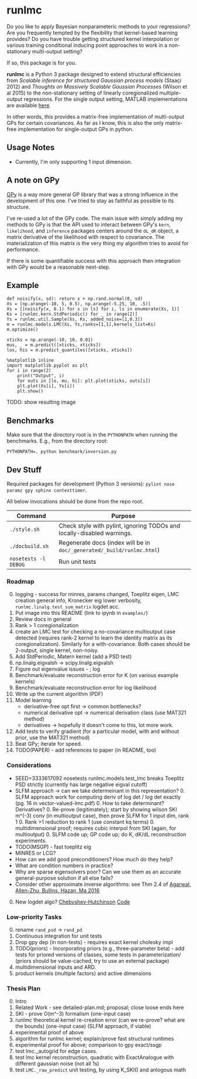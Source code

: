 # runlmc

Do you like to apply Bayesian nonparameteric methods to your regressions? Are you frequently tempted by the flexibility that kernel-based learning provides? Do you have trouble getting structured kernel interpolation or various training conditional inducing point approaches to work in a non-stationary multi-output setting?

If so, this package is for you.

**runlmc** is a Python 3 package designed to extend structural efficiencies from _Scalable inference for structured Gaussian process models_ (Staaçi 2012) and _Thoughts on Massively Scalable Gaussian Processes_ (Wilson et al 2015) to the non-stationary setting of linearly coregionalized multiple-output regressions. For the single output setting, MATLAB implementations are available [here](http://www.gaussianprocess.org/gpml/code/matlab/doc/).

In other words, this provides a matrix-free implementation of multi-output GPs for certain covariances. As far as I know, this is also the only matrix-free implementation for single-output GPs in python.

## Usage Notes

* Currently, I'm only supporting 1 input dimension.

## A note on GPy

[GPy](https://github.com/SheffieldML/GPy) is a way more general GP library that was a strong influence in the development of this one. I've tried to stay as faithful as possible to its structure.

I've re-used a lot of the GPy code. The main issue with simply adding my methods to GPy is that the API used to interact between GPy's `kern`, `likelihood`, and `inference` packages centers around the `dL_dK` object, a matrix derivative of the likelihood with respect to covariance. The materialization of this matrix is the very thing my algorithm tries to avoid for performance.

If there is some quantifiable success with this approach then integration with GPy would be a reasonable next-step.

## Example

    def noisify(x, sd): return x + np.rand.normal(0, sd)
    Xs = [np.arange(-10, 5, 0.5), np.arange(-5.25, 10, .5)]
    Xs = [[noisify(x, 0.1) for x in ls] for i, ls in enumerate(Xs, 1)]
    Ks = [runlmc.kern.StdPeriodic() for _ in range(2)]
    Ys = runlmc.util.Sample(Xs, Ks, added_noise=[1,0.3])
    m = runlmc.models.LMC(Xs, Ys,ranks=[1,1],kernels_list=Ks)
    m.optimize()
    
    xticks = np.arange(-10, 10, 0.01)
    mus, _ = m.predict([xticks, xticks])
    los, his = m.predict_quantiles([xticks, xticks])
    
    %matplotlib inline
    import matplotlib.pyplot as plt
    for i in range(2)
        print("Output", i)
        for outs in [lo, mu, hi]: plt.plot(xticks, outs[i])
        plt.plot(Xs[i], Ys[i])
        plt.show()
        
TODO: show resulting image
        
## Benchmarks

Make sure that the directory root is in the `PYTHONPATH` when running the benchmarks. E.g., from the directory root:

    PYTHONPATH=. python benchmark/inversion.py
        
## Dev Stuff

Required packages for development (Python 3 versions): `pylint nose paramz gpy sphinx contexttimer`.

All below invocations should be done from the repo root.
 
| Command           | Purpose  |
| ----------------- | -------- |
| `./style.sh`      | Check style with pylint, ignoring TODOs and locally-disabled warnings. |
| `./docbuild.sh`   | Regenerate docs (index will be in `doc/_generated/_build/runlmc.html`) |
| `nosetests -l DEBUG`       | Run unit tests |

### Roadmap

0. logging - success for minres, params changed, Toeplitz eigen, LMC creation general info, Kronecker eig lower verbosity, `runlmc.linalg.test_sum_matrix` logdet acc.
0. Put image into this README (link to ipynb in `examples/`)
0. Review docs in general
0. Rank > 1 coregionalization
0. create an LMC test for checking a no-covariance multioutput case detected (requires rank-2 kernel to learn the identity matrix as its coregionalization). Similarly for a with-covariance. Both cases should be 2-output, single kernel, non-noisy.
0. Add StdPeriodic, Matern kernel (add a PSD test)
0. np.linalg.eigvalsh -> scipy.linalg.eigvalsh
0. Figure out eigenvalue issues - ; log
0. Benchmark/evaluate reconstruction error for K (on various example kernels)
0. Benchmark/evaluate reconstruction error for log likelihood
0. Write up the current algorithm (PDF)
0. Model learning
    * derivative-free opt first -> common bottlenecks?
    * numerical derivative opt -> numerical derivation class (use MAT321 method)
    * derivatives -> hopefully it doesn't come to this, lot more work.
0. Add tests to verify gradient (for a particular model, with and without prior, use the MAT321 method)
0. Beat GPy; iterate for speed.
0. TODO(PAPER) - add references to paper (in README, too)

### Considerations 

* SEED=3333617092 nosetests runlmc.models.test_lmc breaks Toeplitz PSD strictly (currently has large negative eigval cutoff)
* SLFM approach -> can we take determeinant in this representation?
   0. SLFM approach work for computing deriv of log det / log det exactly (pg. 16 in vector-valued-lmc.pdf)
   0. How to take determinant? Derivatives?
   0. Re-prove (legitimately); start by showing wilson SKI m^(-3) conv (in multioutput case), then prove SLFM for 1 input dim, rank 1
   0. Rank >1 reduction to rank 1 (use constant kq terms)
   0. multidimensional proof; requires cubic interpol from SKI (again, for multioutput)
   0. SLFM code up; GP code up; do K, dK/dL reconstruction experiments.
* TODO(MSGP) - fast toeplitz eig
* MINRES or LCG?
* How can we add good preconditioners? How much do they help?
* What are condition numbers in practice?
* Why are sparse eigensolvers poor? Can we use them as an accurate general-purpose solution if all else fails?
* Consider other approximate inverse algorithms: see Thm 2.4 of [Agarwal, Allen-Zhu, Bullins, Hazan, Ma 2016](https://arxiv.org/abs/1611.01146)
0. New logdet algo? [Chebyshev-Hutchinson](https://arxiv.org/abs/1503.06394) [Code](https://sites.google.com/site/mijirim/logdet)

### Low-priority Tasks

0. rename `rand_psd` -> `rand_pd`
0. Continuous integration for unit tests
0. Drop gpy dep (in non-tests) - requires exact kernel cholesky impl
0. TODO(priors) - Incorporating priors (e.g., three-parameter beta) - add tests for priored versions of classes, some tests in parameterization/ (priors should be value-cached, try to use an external package)
0. multidimensional inputs and ARD.
0. product kernels (multiple factors) and active dimensions

### Thesis Plan

0. Intro
0. Related Work - see detailed-plan.md; proposal; close loose ends here
0. SKI - prove O(m^-3) formalism (one-input case)
0. runlmc theoretical kernel re-creation error (can we re-prove? what are the bounds) (one-input case) (SLFM approach, if viable)
0. experimental proof of above
0. algorithm for runlmc kernel; explain/prove fast structural runtimes
0. experimental proof for above; comparison to gpy exact/ssgp
0. test lmc._autogrid for edge cases.
0. test lmc kernel reconstruction, quadratic with ExactAnalogue with different gaussian noise (not all 1s)
0. test `LMC._raw_predict` unit testing, by using K_SKI() and anlogous math
